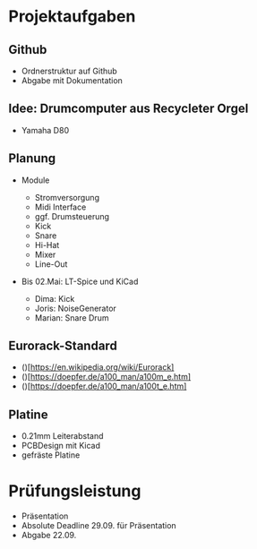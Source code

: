 # Projektaufgaben
## Github 
- Ordnerstruktur auf Github
- Abgabe mit Dokumentation

## Idee: Drumcomputer aus Recycleter Orgel
- Yamaha D80

## Planung
- Module
    - Stromversorgung
    - Midi Interface
    - ggf. Drumsteuerung
    - Kick
    - Snare
    - Hi-Hat
    - Mixer
    - Line-Out

- Bis 02.Mai:  LT-Spice und KiCad
    - Dima: Kick
    - Joris: NoiseGenerator
    - Marian: Snare Drum

## Eurorack-Standard
- ()[https://en.wikipedia.org/wiki/Eurorack]
- ()[https://doepfer.de/a100_man/a100m_e.htm]
- ()[https://doepfer.de/a100_man/a100t_e.htm]

## Platine
- 0.21mm Leiterabstand
- PCBDesign mit Kicad
- gefräste Platine

# Prüfungsleistung
- Präsentation
- Absolute Deadline 29.09. für Präsentation 
- Abgabe 22.09.
